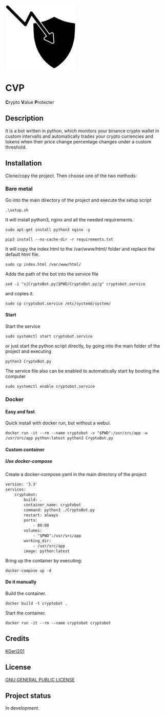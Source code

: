 <img src="CryptoValueProtecter.svg" alt="Crypto Value Protecter" height="200"/>  

# CVP
**C**rypto **V**alue **P**rotecter

## Description
It is a bot written in python, which monitors your binance crypto wallet in custom intervalls
and automatically trades your crypto currencies and tokens 
when their price change percentage changes under a custom threshold.

## Installation
Clone/copy the project. Then choose one of the two methods:
### Bare metal
Go into the main directory of the project and execute the setup script
```
.\setup.sh
```
It will install python3, nginx and all the needed requirements.
```
sudo apt-get install python3 nginx -y
```
```
pip3 install --no-cache-dir -r requirements.txt
```
It will copy the index.html to the /var/www/html/ folder and replace the default html file.
```
sudo cp index.html /var/www/html/
```
Adds the path of the bot into the service file
```
sed -i "s|CryptoBot.py|$PWD/CryptoBot.py|g" cryptobot.service
```
and copies it.
```
sudo cp cryptobot.service /etc/systemd/system/
```
#### Start
Start the service
```
sudo systemctl start cryptobot.service
```
or just start the python script directly, by going into the main folder of the project and executing 
```
python3 CryptoBot.py
```
The service file also can be enabled to automatically start by booting the computer
```
sudo systemctl enable cryptobot.service
```
### Docker
#### Easy and fast
Quick install with docker run, but without a webui.
```
docker run -it --rm --name cryptobot -v "$PWD":/usr/src/app -w /usr/src/app python:latest python3 CryptoBot.py
```
#### Custom container
##### Use docker-compose
Create a docker-compose.yaml in the main directory of the project
```
version: '3.3'
services:
    cryptobot:
        build: .
        container_name: cryptobot
        command: python3 ./CryptoBot.py
        restart: always
        ports:
            - 80:80
        volumes:
            - "$PWD":/usr/src/app
        working_dir: 
            - /usr/src/app
        image: python:latest
```
Bring up the container by executing:
```
docker-compose up -d
```
#### Do it manually
Build the container.
```
docker build -t cryptobot .
```
Start the container.
```
docker run -it --rm --name cryptobot cryptobot
```

## Credits
[KGeri201](https://github.com/KGeri201)

## License
[GNU GENERAL PUBLIC LICENSE](https://choosealicense.com/licenses/gpl-3.0/)

## Project status
In development.
